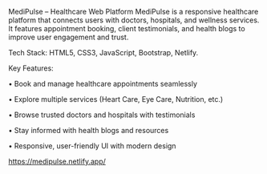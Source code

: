 MediPulse – Healthcare Web Platform
MediPulse is a responsive healthcare platform that connects users with doctors, hospitals, and wellness services. It features appointment booking, client testimonials, and health blogs to improve user engagement and trust.

Tech Stack: HTML5, CSS3, JavaScript, Bootstrap, Netlify.

Key Features:

• Book and manage healthcare appointments seamlessly

• Explore multiple services (Heart Care, Eye Care, Nutrition, etc.)

• Browse trusted doctors and hospitals with testimonials

• Stay informed with health blogs and resources

• Responsive, user-friendly UI with modern design

https://medipulse.netlify.app/
